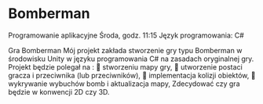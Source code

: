 # Bomberman

Programowanie aplikacyjne
Środa, godz. 11:15
Język programowania:  C#

Gra Bomberman
Mój projekt zakłada stworzenie gry typu Bomberman w środowisku Unity w języku programowania C# na zasadach oryginalnej gry.
Projekt będzie polegał na :
	stworzeniu mapy gry, 
	utworzenie postaci gracza i przeciwnika (lub przeciwników),
	implementacja kolizji obiektów,
	wykrywanie wybuchów bomb i aktualizacja mapy,
Zdecydować czy gra będzie w konwencji 2D czy 3D.

